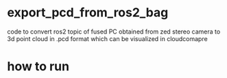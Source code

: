 # export_pcd_from_ros2_bag
code to convert ros2 topic of fused PC obtained from zed stereo camera to 3d point cloud in .pcd format which can be visualized in cloudcomapre

# how to run 
```python3 export_pointcloud_to_pcd.py zed_slam_bag_20250728_203622

